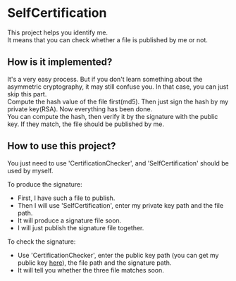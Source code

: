 # SelfCertification
This project helps you identify me.  
It means that you can check whether a file is published by me or not.

## How is it implemented?
It's a very easy process.  But if you don't learn something about the asymmetric cryptography, it may still confuse you. In that case, you can just skip this part.  
Compute the hash value of the file first(md5). Then just sign the hash by my private key(RSA). Now everything has been done.  
You can compute the hash, then verify it by the signature with the public key. If they match, the file should be published by me.

## How to use this project?
You just need to use 'CertificationChecker', and 'SelfCertification' should be used by myself.

To produce the signature:
- First, I have such a file to publish.  
- Then I will use 'SelfCertification', enter my private key path and the file path.  
- It will produce a signature file soon.  
- I will just publish the signature file together.

To check the signature:
- Use 'CertificationChecker', enter the public key path (you can get my public key [here](//github.com/yueyinqiu/SelfCertification/blob/master/MYPUBLICKEY)), the file path and the signature path.
- It will tell you whether the three file matches soon.